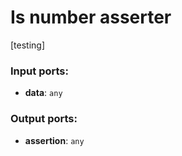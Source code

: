 # Is number asserter

[testing]

### Input ports:

* __data__: `any`

### Output ports:

* __assertion__: `any`

